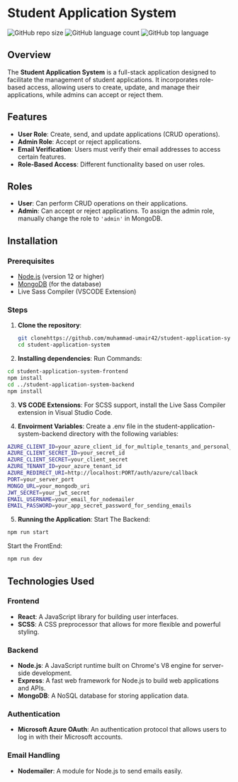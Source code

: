 # Student Application System

![GitHub repo size](https://img.shields.io/github/repo-size/yourusername/student-application-system)
![GitHub language count](https://img.shields.io/github/languages/count/yourusername/student-application-system)
![GitHub top language](https://img.shields.io/github/languages/top/yourusername/student-application-system)

## Overview

The **Student Application System** is a full-stack application designed to facilitate the management of student applications. It incorporates role-based access, allowing users to create, update, and manage their applications, while admins can accept or reject them.

## Features

- **User Role**: Create, send, and update applications (CRUD operations).
- **Admin Role**: Accept or reject applications.
- **Email Verification**: Users must verify their email addresses to access certain features.
- **Role-Based Access**: Different functionality based on user roles.

## Roles

- **User**: Can perform CRUD operations on their applications.
- **Admin**: Can accept or reject applications. To assign the admin role, manually change the role to `'admin'` in MongoDB.

## Installation

### Prerequisites

- [Node.js](https://nodejs.org/) (version 12 or higher)
- [MongoDB](https://www.mongodb.com/) (for the database)
- Live Sass Compiler (VSCODE Extension)

### Steps

1. **Clone the repository**:

   ```bash
   git clonehttps://github.com/muhammad-umair42/student-application-system.git
   cd student-application-system
   ```

2. **Installing dependencies**:
   Run Commands:

```bash
cd student-application-system-frontend
npm install
cd ../student-application-system-backend
npm install
```

3. **VS CODE Extensions**:
   For SCSS support, install the Live Sass Compiler extension in Visual Studio Code.

4. **Envoirment Variables**:
   Create a .env file in the student-application-system-backend directory with the following variables:

```bash
AZURE_CLIENT_ID=your_azure_client_id_for_multiple_tenants_and_personal_accounts
AZURE_CLIENT_SECRET_ID=your_secret_id
AZURE_CLIENT_SECRET=your_client_secret
AZURE_TENANT_ID=your_azure_tenant_id
AZURE_REDIRECT_URI=http://localhost:PORT/auth/azure/callback
PORT=your_server_port
MONGO_URL=your_mongodb_uri
JWT_SECRET=your_jwt_secret
EMAIL_USERNAME=your_email_for_nodemailer
EMAIL_PASSWORD=your_app_secret_password_for_sending_emails
```

5. **Running the Application**:
   Start The Backend:

```bash
npm run start
```

Start the FrontEnd:

```bash
npm run dev
```

## Technologies Used

### Frontend

- **React**: A JavaScript library for building user interfaces.
- **SCSS**: A CSS preprocessor that allows for more flexible and powerful styling.

### Backend

- **Node.js**: A JavaScript runtime built on Chrome's V8 engine for server-side development.
- **Express**: A fast web framework for Node.js to build web applications and APIs.
- **MongoDB**: A NoSQL database for storing application data.

### Authentication

- **Microsoft Azure OAuth**: An authentication protocol that allows users to log in with their Microsoft accounts.

### Email Handling

- **Nodemailer**: A module for Node.js to send emails easily.
